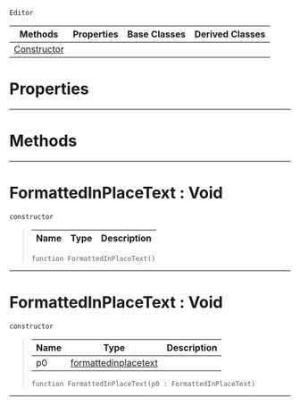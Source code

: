  `Editor`

|Methods|Properties|Base Classes|Derived Classes|
|---|---|---|---|
|[ Constructor](https://plasmaengine.github.io/PlasmaDocs/Plasma1/C++/code_reference/class_reference/formattedinplacetext.md#formattedinplacetext-voi)| | | |


 #  Properties


---  
 #  Methods


---  
 #  FormattedInPlaceText : Void

 `constructor`

> 
> |Name|Type|Description|
> |---|---|---|
> ``` lang=cpp, name=Lightning
> function FormattedInPlaceText()
> ``` 


---  
 #  FormattedInPlaceText : Void

 `constructor`

> 
> |Name|Type|Description|
> |---|---|---|
> |p0|[formattedinplacetext](https://plasmaengine.github.io/PlasmaDocs/Plasma1/C++/code_reference/class_reference/formattedinplacetext.md)| |
> ``` lang=cpp, name=Lightning
> function FormattedInPlaceText(p0 : FormattedInPlaceText)
> ``` 


---  
 

 